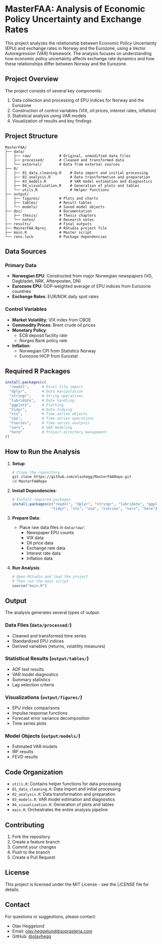 # MasterFAA: Analysis of Economic Policy Uncertainty and Exchange Rates

This project analyzes the relationship between Economic Policy Uncertainty (EPU) and exchange rates in Norway and the Eurozone, using a Vector Autoregression (VAR) framework. The analysis focuses on understanding how economic policy uncertainty affects exchange rate dynamics and how these relationships differ between Norway and the Eurozone.

## Project Overview

The project consists of several key components:
1. Data collection and processing of EPU indices for Norway and the Eurozone
2. Construction of control variables (VIX, oil prices, interest rates, inflation)
3. Statistical analysis using VAR models
4. Visualization of results and key findings

## Project Structure

```
MasterFAA/
├── data/
│   ├── raw/             # Original, unmodified data files
│   ├── processed/       # Cleaned and transformed data
│   └── external/        # Data from external sources
├── R/
│   ├── 01_data_cleaning.R    # Data import and initial processing
│   ├── 02_analysis.R         # Data transformation and preparation
│   ├── 03_models.R           # VAR model estimation and diagnostics
│   ├── 04_visualization.R    # Generation of plots and tables
│   └── utils.R               # Helper functions
├── output/
│   ├── figures/         # Plots and charts
│   ├── tables/          # Result tables
│   └── models/          # Saved model objects
├── doc/                 # Documentation
│   ├── thesis/          # Thesis chapters
│   └── notes/           # Research notes
├── results/             # Final outputs
├── MasterFAA.Rproj      # RStudio project file
├── main.R               # Master script
└── renv.lock            # Package dependencies
```

## Data Sources

### Primary Data
- **Norwegian EPU**: Constructed from major Norwegian newspapers (VG, Dagbladet, NRK, Aftenposten, DN)
- **Eurozone EPU**: GDP-weighted average of EPU indices from Eurozone countries
- **Exchange Rates**: EUR/NOK daily spot rates

### Control Variables
- **Market Volatility**: VIX index from CBOE
- **Commodity Prices**: Brent crude oil prices
- **Monetary Policy**: 
  - ECB deposit facility rate
  - Norges Bank policy rate
- **Inflation**: 
  - Norwegian CPI from Statistics Norway
  - Eurozone HICP from Eurostat

## Required R Packages

```r
install.packages(c(
  "readxl",      # Excel file import
  "dplyr",       # Data manipulation
  "stringr",     # String operations
  "lubridate",   # Date handling
  "ggplot2",     # Plotting
  "tidyr",       # Data tidying
  "xts",         # Time series objects
  "zoo",         # Time series operations
  "tseries",     # Time series analysis
  "vars",        # VAR modeling
  "here"         # Project directory management
))
```

## How to Run the Analysis

1. **Setup**:
   ```bash
   # Clone the repository
   git clone https://github.com/olavhegg/MasterFAARepo.git
   cd MasterFAARepo
   ```

2. **Install Dependencies**:
   ```r
   # Install required packages
   install.packages(c("readxl", "dplyr", "stringr", "lubridate", "ggplot2", 
                     "tidyr", "xts", "zoo", "tseries", "vars", "here"))
   ```

3. **Prepare Data**:
   - Place raw data files in `data/raw/`:
     - Newspaper EPU counts
     - VIX data
     - Oil price data
     - Exchange rate data
     - Interest rate data
     - Inflation data

4. **Run Analysis**:
   ```r
   # Open RStudio and load the project
   # Then run the main script
   source("main.R")
   ```

## Output

The analysis generates several types of output:

### Data Files (`data/processed/`)
- Cleaned and transformed time series
- Standardized EPU indices
- Derived variables (returns, volatility measures)

### Statistical Results (`output/tables/`)
- ADF test results
- VAR model diagnostics
- Summary statistics
- Lag selection criteria

### Visualizations (`output/figures/`)
- EPU index comparisons
- Impulse response functions
- Forecast error variance decomposition
- Time series plots

### Model Objects (`output/models/`)
- Estimated VAR models
- IRF results
- FEVD results

## Code Organization

- `utils.R`: Contains helper functions for data processing
- `01_data_cleaning.R`: Data import and initial processing
- `02_analysis.R`: Data transformation and preparation
- `03_models.R`: VAR model estimation and diagnostics
- `04_visualization.R`: Generation of plots and tables
- `main.R`: Orchestrates the entire analysis pipeline

## Contributing

1. Fork the repository
2. Create a feature branch
3. Commit your changes
4. Push to the branch
5. Create a Pull Request

## License

This project is licensed under the MIT License - see the LICENSE file for details.

## Contact

For questions or suggestions, please contact:
- Olav Heggelund
- Email: olav.heggelund@soprasteria.com
- GitHub: [@olavhegg](https://github.com/olavhegg)
